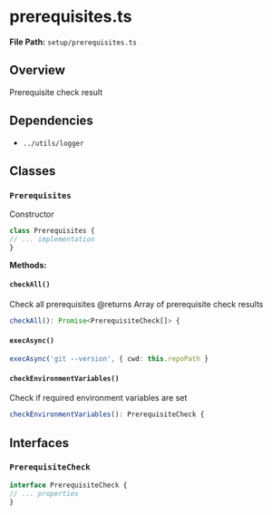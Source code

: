 # prerequisites.ts

**File Path:** `setup/prerequisites.ts`

## Overview

Prerequisite check result

## Dependencies

- `../utils/logger`

## Classes

### `Prerequisites`

Constructor

```typescript
class Prerequisites {
// ... implementation
}
```

**Methods:**

#### `checkAll()`

Check all prerequisites
@returns Array of prerequisite check results

```typescript
checkAll(): Promise<PrerequisiteCheck[]> {
```

#### `execAsync()`

```typescript
execAsync('git --version', { cwd: this.repoPath }
```

#### `checkEnvironmentVariables()`

Check if required environment variables are set

```typescript
checkEnvironmentVariables(): PrerequisiteCheck {
```

## Interfaces

### `PrerequisiteCheck`

```typescript
interface PrerequisiteCheck {
// ... properties
}
```

